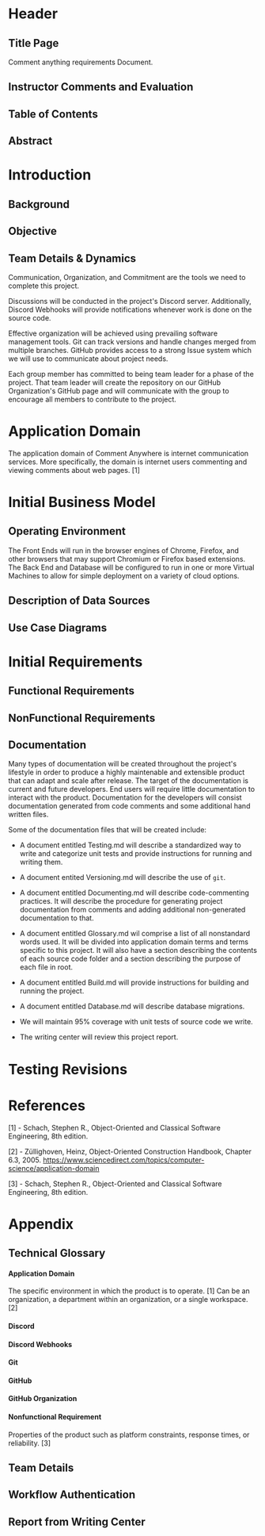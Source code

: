 
# Header


## Title Page

Comment anything requirements Document.
## Instructor Comments and Evaluation


## Table of Contents


## Abstract


# Introduction


## Background


## Objective


## Team Details & Dynamics

Communication, Organization, and Commitment are the tools we need to complete this project.

Discussions will be conducted in the project's Discord server. Additionally, Discord Webhooks will provide notifications whenever work is done on the source code.

Effective organization will be achieved using prevailing software management tools. Git can track versions and handle changes merged from multiple branches. GitHub provides access to a strong Issue system which we will use to communicate about project needs. 

Each group member has committed to being team leader for a phase of the project. That team leader will create the repository on our GitHub Organization's GitHub page and will communicate with the group to encourage all members to contribute to the project.



# Application Domain

The application domain of Comment Anywhere is internet communication services. More specifically, the domain is internet users commenting and viewing comments about web pages.  [1] 
# Initial Business Model


## Operating Environment

The Front Ends will run in the browser engines of Chrome, Firefox, and other browsers that may support Chromium or Firefox based extensions. The Back End and Database will be configured to run in one or more Virtual Machines to allow for simple deployment on a variety of cloud options.
## Description of Data Sources


## Use Case Diagrams


# Initial Requirements


## Functional Requirements


## NonFunctional Requirements


## Documentation


Many types of documentation will be created throughout the project's lifestyle in order to produce a highly maintenable and extensible product that can adapt and scale after release. The target of the documentation is current and future developers. End users will require little documentation to interact with the product. Documentation for the developers will consist documentation generated from code comments and some additional hand written files. 

Some of the documentation files that will be created include: 

- A document entitled Testing.md will describe a standardized way to write and categorize unit tests and provide instructions for running and writing them.

- A document entited Versioning.md will describe the use of `git`.

- A document entitled Documenting.md will describe code-commenting practices. It will describe the procedure for generating project documentation from comments and adding additional non-generated documentation to that.

- A document entitled Glossary.md wil comprise a list of all nonstandard words used. It will be divided into application domain terms and terms specific to this project. It will also have a section describing the contents of each source code folder and a section describing the purpose of each file in root.

- A document entitled Build.md will provide instructions for building and running the project.

- A document entitled Database.md will describe database migrations.

- We will maintain 95% coverage with unit tests of source code we write.

- The writing center will review this project report.



# Testing Revisions


# References



 [1] - Schach, Stephen R., Object-Oriented and Classical Software Engineering, 8th edition.

 [2] - Züllighoven, Heinz, Object-Oriented Construction Handbook, Chapter 6.3, 2005. https://www.sciencedirect.com/topics/computer-science/application-domain

 [3] - Schach, Stephen R., Object-Oriented and Classical Software Engineering, 8th edition.
# Appendix


## Technical Glossary



#### Application Domain
The specific environment in which the product is to operate.  [1] Can be an organization, a department within an organization, or a single workspace.  [2] 

#### Discord


#### Discord Webhooks


#### Git


#### GitHub


#### GitHub Organization


#### Nonfunctional Requirement
Properties of the product such as platform constraints, response times, or reliability.  [3] 
## Team Details


## Workflow Authentication


## Report from Writing Center

